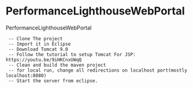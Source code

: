 # PerformanceLighthouseWebPortal
PerformanceLighthouseWebPortal
```
 -- Clone The project
 -- Import it in Eclipse
 -- Download Tomcat 9.0
 -- Follow the tutorial to setup Tomcat For JSP: https://youtu.be/9iHKCnxUWqQ
 -- Clean and build the maven project
 -- for local run, change all redirections on localhost port(mostly localhost:8080)
 -- Start the server from eclipse. 
```

